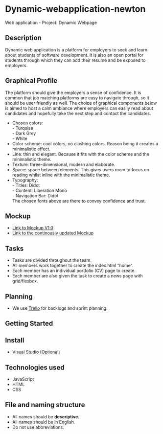 # Dynamic-webapplication-newton
Web application - Project: Dynamic Webpage

## Description
Dynamic web application is a platform for employers to seek and learn about students of software development. 
It is also an open portal for students through which they can add their resume and be exposed to employers. 
## Graphical Profile
The platform should give the employers a sense of confidence. It is common that job matching platforms are easy to 
navigate through, so it should be user friendly as well. The choice of graphical components below is aimed to host a calm 
ambiance where employers can easily read about candidates and hopefully take the next step and contact the candidates.
- Chosen colors: \
           - Turqoise \
           - Dark Grey \
           - White 
- Color scheme: cool colors, no clashing colors. Reason being it creates a minimalistic effect. 
- Line: thin and elegant. Because it fits with the color scheme and the minimalistic theme.
- Texture: three-dimensional, modern and elaborate. 
- Space: space between elements. This gives users room to focus on reading whilst inline with the minimalistic theme.
- Typography: \
           - Titles: Didot \
           - Content: Liberation Mono \
           - Navigation Bar: Didot \
The chosen fonts above are there to convey confidence and trust.
## Mockup
- [Link to Mockup V1.0](https://drive.google.com/file/d/1MaakjMXzhUWSPIMKIFtP4U9GX2zxzm_e/view)
- [Link to the continously updated Mockup](https://www.figma.com/file/SaZtrz1WnpwcZ8cEXjVp1l/Dynamisk-webbapplikation?node-id=0%3A1)
## Tasks
- Tasks are divided throughout the team.
- All members work together to create the index.html "home".
- Each member has an individual portfolio (CV) page to create. 
- Each member are also given the task to create a news page with grid/flexbox. 
## Planning
- We use [Trello](https://trello.com/b/nnXKofBo/webbapplikation-projekt) for backlogs and sprint planning.
## Getting Started
## Install
- [Visual Studio (Optional)](https://code.visualstudio.com/download)
## Technologies used
- JavaScript
- HTML
- CSS
## File and naming structure
- All names should be __descriptive.__
- All names should be in English.
- Do not use abbreviations.
